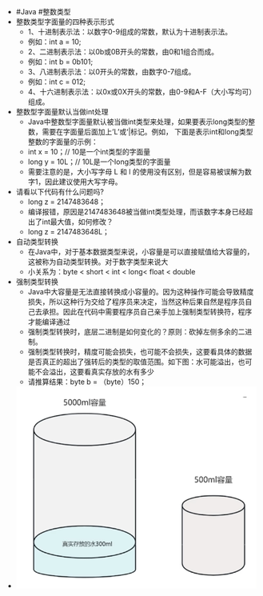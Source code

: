 - #Java #整数类型
- 整数类型字面量的四种表示形式
	- 1、十进制表示法：以数字0-9组成的常数，默认为十进制表示法。
	- 例如：int a = 10;
	- 2、二进制表示法：以0b或0B开头的常数，由0和1组合而成。
	- 例如：int b = 0b101;
	- 3、八进制表示法：以0开头的常数，由数字0-7组成。
	- 例如：int c = 012;
	- 4、十六进制表示法：以0x或0X开头的常数，由0-9和A-F（大小写均可）组成。
- 整数型字面量默认当做int处理
	- Java中整数型字面量默认被当做int类型来处理，如果要表示long类型的整数，需要在字面量后面加上’L’或‘|标记。例如， 下面是表示int和long类型整数的字面量的示例：
	- int x = 10；// 10是一个int类型的字面量
	- long y = 10L；// 10L是一个long类型的字面量
	- 需要注意的是，大小写字母 L 和 l 的使用没有区别，但是容易被误解为数字1，因此建议使用大写字母。
- 请看以下代码有什么问题吗?
	- long z = 2147483648；
	- 编译报错，原因是2147483648被当做int类型处理，而该数字本身已经超出了int最大值，如何修改？
	- long z = 2147483648L；
- 自动类型转换
	- 在Java中，对于基本数据类型来说，小容量是可以直接赋值给大容量的，这被称为自动类型转换。对于数字类型来说大
	- 小关系为：byte < short < int < long< float < double
- 强制类型转换
	- Java中大容量是无法直接转换成小容量的。因为这种操作可能会导致精度损失，所以这种行为交给了程序员来决定，当然这种后果自然是程序员自己去承担。因此在代码中需要程序员自己亲手加上强制类型转换符，程序才能编译通过
	- 强制类型转换时，底层二进制是如何变化的？原则：砍掉左侧多余的二进制。
	- 强制类型转换时，精度可能会损失，也可能不会损失，这要看具体的数据是否真正的超出了强转后的类型的取值范围。如下图：水可能溢出，也可能不会溢出，这要看真实存放的水有多少
	- 请推算结果：byte b = （byte）150；
- ![image.png](../assets/typeswitch.png)